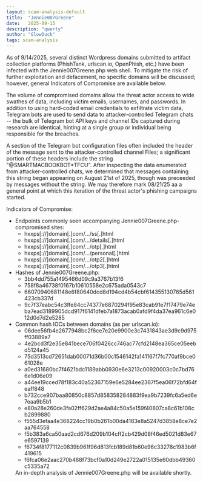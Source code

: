 ```yaml
---
layout: scam-analysis-default
title:  "Jennie007Greene"
date:   2025-09-15
description: "qwerty"
author: "GlowDuck"
tags: scam-analysis
---
```


As of 9/14/2025, several distinct Wordpress domains submitted to artifact collection platforms (PhishTank, urlscan.io, OpenPhish, etc.) have been infected with the Jennie007Greene.php web shell. To mitigate the risk of further exploitation and defacement, no specific domains will be discussed; however, general Indicators of Compromise are available below.

The volume of compromised domains allow the threat actor access to wide swathes of data, including victim emails, usernames, and passwords. In addition to using hard-coded email credentials to exfiltrate victim data, Telegram bots are used to send data to attacker-controlled Telegram chats -- the bulk of Telegram bot API keys and channel IDs captured during research are identical, hinting at a single group or individual being responsible for the breaches.

A section of the Telegram bot configuration files often included the header of the message sent to the attacker-controlled channel Files; a significant portion of these headers include the string "@SMARTMACBOOKBOT*TFCU". After inspecting the data enumerated from attacker-controlled chats, we determined that messages containing this string began appearing on August 21st of 2025, though was preceeded by messages without the string. We may therefore mark 08/21/25 aa a general point at which this iteration of the threat actor's phishing campaigns started.

Indicators of Compromise:
<ul>
    <li> Endpoints commonly seen accompanying Jennie007Greene.php-compromised sites:
        <ul>
            <li>hxxps[://]domain[.]com/.../ss[.]html</li>
            <li>hxxps[://]domain[.]com/.../details[.]html</li>
            <li>hxxps[://]domain[.]com/.../otp[.]html</li>
            <li>hxxps[://]domain[.]com/.../personal[.]html</li>
            <li>hxxps[://]domain[.]com/.../otp2[.]html</li>
            <li>hxxps[://]domain[.]com/.../otp3[.]html</li>
        </ul>
    <li> Hashes of Jennie007Greene.php:
        <ul>
            <li>3bb4dd755a1495466d09c9a3767b13f6</li>
            <li>758f8a46738f0167b10610558e2c675ada0543c7</li>
            <li>66070940681148e6f80640dcd8d194cd4b54cbf614355130765d561423cb337d</li>
            <li>9c7f37eabc54c3ffe84cc74377e6870294f95e83cab91e7f17479e74eba7ead3189905dcd917f6141dfeb7a1873acab0afd9f4da37ea961c6e012d0d7d2e5285</li>
        </ul>
    </li>
    <li> Common hash IOCs between domains (as per urlscan.io):
        <ul>
            <li>06dee56fb4e2677948bc2f6ce7e20e9900e3c7431843ae3d9c9d975ff03889a7</li>
            <li>4e2bcd3f2e35e841bece706f0426cc746ac77cfd2148ea365ce05eebd5124a45</li>
            <li>75d3513cd72651dab00071d36b00c1546142fa141167f7fc770af9bce061028e</li>
            <li>a0ed31680bc7f4621bdc1189abb0930e6e3213c00920003c0c7bd766e1d06e09</li>
            <li>a44ee19cced78f183c40a52367159e6e5284ee2367f5ea06f72bfd64feaff848</li>
            <li>b732cce907baa80850c8857d858358284883f9ea9b7239fc6a5ed6e7eaa9b5b1</li>
            <li>e80a28e260de3fa02ff629d2ae4a84c50a5e159f40807ca8c61b108cb2899880</li>
            <li>f555d3efaa4e368224cc19b0b261b00da4183e8a5247d3858e8ce7e2aa764558</li>
            <li>f5b383a6ca50aad2cd676d209b104cff2cb429d08f46ed5021d83e67e6597139</li>
            <li>f6734f8177112c0839b961f96d813fcb189d81b60e96c33278c1983b6f419615</li>
            <li>f6fca06e2aac270b488f73bcf0a10d249e2722a015135e60dbb49360c5335a72</li>
        </ul>
    </li>
An in-depth analysis of Jennie007Greene.php will be available shortly.
